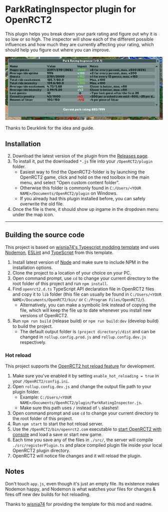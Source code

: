 # ParkRatingInspector plugin for OpenRCT2

This plugin helps you break down your park rating and figure out why it is so low or so high. The inspector will show each of the different possible influences and how much they are currently affecting your rating, which should help you figure out where you can improve.

![(Image of the Park Rating Inspector)](https://raw.githubusercontent.com/Basssiiie/OpenRCT2-ParkRatingInspector/master/img/magicmountain.png)

Thanks to Deurklink for the idea and guide.


## Installation

2. Download the latest version of the plugin from the [Releases page](https://github.com/Basssiiie/OpenRCT2-ParkRatingInspector/releases).
3. To install it, put the downloaded `*.js` file into your `/OpenRCT2/plugin` folder.
    - Easiest way to find the OpenRCT2-folder is by launching the OpenRCT2 game, click and hold on the red toolbox in the main menu, and select "Open custom content folder".
    - Otherwise this folder is commonly found in `C:/Users/<YOUR NAME>/Documents/OpenRCT2/plugin` on Windows.
    - If you already had this plugin installed before, you can safely overwrite the old file.
4. Once the file is there, it should show up ingame in the dropdown menu under the map icon.

---

## Building the source code

This project is based on [wisnia74's Typescript modding template](https://github.com/wisnia74/openrct2-typescript-mod-template) and uses [Nodemon](https://nodemon.io/), [ESLint](https://eslint.org/) and [TypeScript](https://www.typescriptlang.org/) from this template.

1. Install latest version of [Node](https://nodejs.org/en/) and make sure to include NPM in the installation options.
2. Clone the project to a location of your choice on your PC.
3. Open command prompt, use `cd` to change your current directory to the root folder of this project and run `npm install`.
4. Find `openrct2.d.ts` TypeScript API declaration file in OpenRCT2 files and copy it to `lib` folder (this file can usually be found in `C:/Users/<YOUR NAME>/Documents/OpenRCT2/bin/` or `C:/Program Files/OpenRCT2/`).
    - Alternatively, you can make a symbolic link instead of copying the file, which will keep the file up to date whenever you install new versions of OpenRCT2.
5. Run `npm run build` (release build) or `npm run build:dev` (develop build) to build the project.
    - The default output folder is `(project directory)/dist` and can be changed in `rollup.config.prod.js` and `rollup.config.dev.js` respectively.

### Hot reload

This project supports the [OpenRCT2 hot reload feature](https://github.com/OpenRCT2/OpenRCT2/blob/master/distribution/scripting.md#writing-scripts) for development.

1. Make sure you've enabled it by setting `enable_hot_reloading = true` in your `/OpenRCT2/config.ini`.
2. Open `rollup.config.dev.js` and change the output file path to your plugin folder.
    - Example: `C:/Users/<YOUR NAME>/Documents/OpenRCT2/plugin/ParkRatingInspector.js`.
    - Make sure this path uses `/` instead of `\` slashes!
3. Open command prompt and use `cd` to change your current directory to the root folder of this project.
4. Run `npm start` to start the hot reload server.
5. Use the `/OpenRCT2/bin/openrct2.com` executable to [start OpenRCT2 with console](https://github.com/OpenRCT2/OpenRCT2/blob/master/distribution/scripting.md#writing-scripts) and load a save or start new game.
6. Each time you save any of the files in `./src/`, the server will compile `./src/registerPlugin.ts` and place compiled plugin file inside your local OpenRCT2 plugin directory.
7. OpenRCT2 will notice file changes and it will reload the plugin.

## Notes

Don't touch `app.js`, even though it's just an empty file. Its existence makes Nodemon happy, and Nodemon is what watches your files for changes & fires off new dev builds for hot reloading.

Thanks to [wisnia74](https://github.com/wisnia74/openrct2-typescript-mod-template) for providing the template for this mod and readme.
